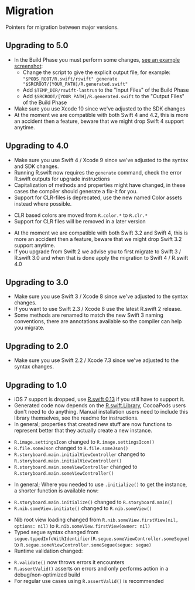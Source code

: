 # Migration

Pointers for migration between major versions.

## Upgrading to 5.0

- In the Build Phase you must perform some changes, [see an example screenshot](Images/BuildPhaseExample.png):
  * Change the script to give the explicit output file, for example: `"$PODS_ROOT/R.swift/rswift" generate "$SRCROOT/[YOUR_PATH]/R.generated.swift"`
  * Add `$TEMP_DIR/rswift-lastrun` to the "Input Files" of the Build Phase
  * Add `$SRCROOT/[YOUR_PATH]/R.generated.swift` to the "Output Files" of the Build Phase
- Make sure you use Xcode 10 since we've adjusted to the SDK changes
- At the moment we are compatible with both Swift 4 and 4.2, this is more an accident then a feature, beware that we might drop Swift 4 support anytime.

## Upgrading to 4.0

- Make sure you use Swift 4 / Xcode 9 since we've adjusted to the syntax and SDK changes.
- Running R.swift now requires the `generate` command, check the error R.swift outputs for upgrade instructions
- Capitalization of methods and properties might have changed, in these cases the compiler should generate a fix-it for you.
- Support for CLR-files is deprecated, use the new named Color assets instead where possible.
 * CLR based colors are moved from `R.color.*` to `R.clr.*`
 * Support for CLR files will be removed in a later version
- At the moment we are compatible with both Swift 3.2 and Swift 4, this is more an accident then a feature, beware that we might drop Swift 3.2 support anytime.
- If you upgrade from Swift 2 we advise you to first migrate to Swift 3 / R.swift 3.0 and when that is done apply the migration to Swift 4 / R.swift 4.0

## Upgrading to 3.0

- Make sure you use Swift 3 / Xcode 8 since we've adjusted to the syntax changes.
- If you want to use Swift 2.3 / Xcode 8 use the latest R.swift 2 release.
- Some methods are renamed to match the new Swift 3 naming conventions, there are annotations available so the compiler can help you migrate.

## Upgrading to 2.0

- Make sure you use Swift 2.2 / Xcode 7.3 since we've adjusted to the syntax changes.

## Upgrading to 1.0

- iOS 7 support is dropped, use [R.swift 0.13](https://github.com/mac-cain13/R.swift/releases/tag/v0.13.0) if you still have to support it.
- Generated code now depends on the [R.swift.Library](https://github.com/mac-cain13/R.swift.Library), CocoaPods users don't need to do anything. Manual installation users need to include this library themselves, see the readme for instructions.
- In general; properties that created new stuff are now functions to represent better that they actually create a new instance.
 * `R.image.settingsIcon` changed to  `R.image.settingsIcon()`
 * `R.file.someJson` changed to `R.file.someJson()`
 * `R.storyboard.main.initialViewController` changed to `R.storyboard.main.initialViewController()`
 * `R.storyboard.main.someViewController` changed to `R.storyboard.main.someViewController()`
- In general; Where you needed to use `.initialize()` to get the instance, a shorter function is available now:
 * `R.storyboard.main.initialize()` changed to `R.storyboard.main()`
 * `R.nib.someView.initiate()` changed to `R.nib.someView()`
- Nib root view loading changed from `R.nib.someView.firstView(nil, options: nil)` to `R.nib.someView.firstView(owner: nil)`
- Typed segue syntax changed from `segue.typedInfoWithIdentifier(R.segue.someViewController.someSegue)` to `R.segue.someViewController.someSegue(segue: segue)`
- Runtime validation changed:
 * `R.validate()` now throws errors it encounters
 * `R.assertValid()` asserts on errors and only performs action in a debug/non-optimized build
 * For regular use cases using `R.assertValid()` is recommended
